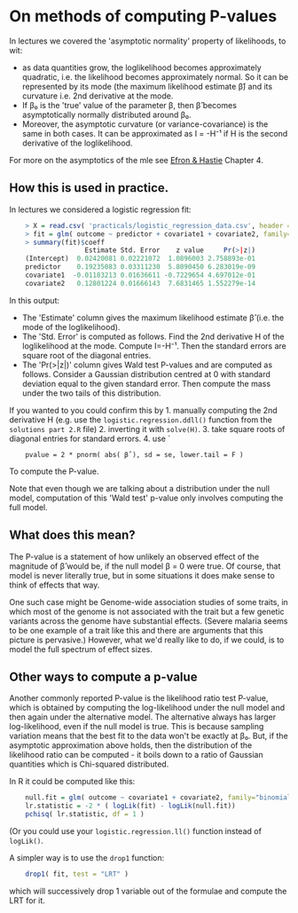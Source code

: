 # On methods of computing P-values

In lectures we covered the 'asymptotic normality' property of likelihoods, to wit:

- as data quantities grow, the loglikelihood becomes approximately quadratic, i.e. the likelihood becomes approximately normal.  So it can be represented by its mode (the maximum likelihood estimate β̂) and its curvature i.e. 2nd derivative at the mode.
- If β₀ is the 'true' value of the parameter β, then β̂ becomes asymptotically normally distributed around β₀.
- Moreover, the asymptotic curvature (or variance-covariance) is the same in both cases.  It can be approximated as I = -H⁻¹ if H is the second derivative of the loglikelihood.

For more on the asymptotics of the mle see [Efron & Hastie](https://web.stanford.edu/~hastie/CASI_files/PDF/casi.pdf) Chapter 4.

## How this is used in practice.

In lectures we considered a logistic regression fit:

```R
    > X = read.csv( 'practicals/logistic_regression_data.csv', header = T, as.is = T )
    > fit = glm( outcome ~ predictor + covariate1 + covariate2, family="binomial", data =X )
    > summary(fit)$coeff
                   Estimate Std. Error    z value     Pr(>|z|)
    (Intercept)  0.02420081 0.02221072  1.0896003 2.758893e-01
    predictor    0.19235083 0.03311230  5.8090450 6.283019e-09
    covariate1  -0.01183213 0.01636611 -0.7229654 4.697012e-01
    covariate2   0.12801224 0.01666143  7.6831465 1.552279e-14
```

In this output:

* The 'Estimate' column gives the maximum likelihood estimate β̂ (i.e. the mode of the loglikelihood).
* The 'Std. Error' is computed as follows.  Find the 2nd derivative H of the loglikelihood at the mode.  Compute I=-H⁻¹.  Then the standard errors are square root of the diagonal entries.
* The 'Pr(>|z|)' column gives Wald test P-values and are computed as follows.  Consider a Gaussian distribution centred at 0 with standard deviation equal to the given standard error.  Then compute the mass under the two tails of this distribution.

If you wanted to you could confirm this by 1. manually computing the 2nd derivative H (e.g. use the `logistic.regression.ddll()` function from the `solutions part 2.R` file) 2. inverting it with `solve(H)`. 3. take square roots of diagonal entries for standard errors.  4. use `
```
    pvalue = 2 * pnorm( abs( β̂ ), sd = se, lower.tail = F )
```
To compute the P-value.

Note that even though we are talking about a distribution under the null model, computation of this 'Wald test' p-value only involves computing the full model.

## What does this mean?

The P-value is a statement of how unlikely an observed effect of the magnitude of β̂ would be, if the null model β = 0 were true.  Of course, that model is never literally true, but in some situations it does make sense to think of effects that way.

One such case might be Genome-wide association studies of some traits, in which most of the genome is not associated with the trait but a few genetic variants across the genome have substantial effects.  (Severe malaria seems to be one example of a trait like this and there are arguments that this picture is pervasive.)  However, what we'd really like to do, if we could, is to model the full spectrum of effect sizes.

## Other ways to compute a p-value

Another commonly reported P-value is the likelihood ratio test P-value, which is obtained by
computing the log-likelihood under the null model and then again under the alternative model. The
alternative always has larger log-likelihood, even if the null model is true. This is because
sampling variation means that the best fit to the data won't be exactly at β₀. But, if the
asymptotic approximation above holds, then the distribution of the likelihood ratio can be computed - it boils down to a ratio of Gaussian quantities which is Chi-squared distributed.  

In R it could be computed like this:
```R
    null.fit = glm( outcome ~ covariate1 + covariate2, family="binomial", data =X )
    lr.statistic = -2 * ( logLik(fit) - logLik(null.fit))
    pchisq( lr.statistic, df = 1 )
```
(Or you could use your `logistic.regression.ll()` function instead of `logLik()`.

A simpler way is to use the `drop1` function:
```R
    drop1( fit, test = "LRT" )
```
which will successively drop 1 variable out of the formulae and compute the LRT for it.

